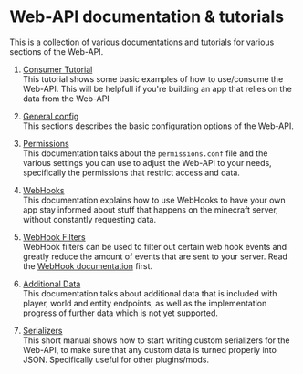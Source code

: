 # Web-API documentation & tutorials

This is a collection of various documentations and tutorials for various sections of the Web-API.

1. [Consumer Tutorial](CONSUME.md)  
This tutorial shows some basic examples of how to use/consume the Web-API. This will be helpfull
if you're building an app that relies on the data from the Web-API

1. [General config](CONFIG.md)  
This sections describes the basic configuration options of the Web-API.

1. [Permissions](PERMISSIONS.md)  
This documentation talks about the `permissions.conf` file and the various settings you can use
to adjust the Web-API to your needs, specifically the permissions that restrict access and data.

1. [WebHooks](WEBHOOKS.md)  
This documentation explains how to use WebHooks to have your own app stay informed about stuff
that happens on the minecraft server, without constantly requesting data.

1. [WebHook Filters](WEBHOOKS_FILTERS.md)  
WebHook filters can be used to filter out certain web hook events and greatly reduce the amount
of events that are sent to your server. Read the [WebHook documentation](WEBHOOKS.md) first.

1. [Additional Data](DATA.md)  
This documentation talks about additional data that is included with player, world and entity
endpoints, as well as the implementation progress of further data which is not yet supported.

1. [Serializers](SERIALIZERS.md)  
This short manual shows how to start writing custom serializers for the Web-API, to make sure
that any custom data is turned properly into JSON. Specifically useful for other plugins/mods.
